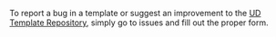 To report a bug in a template or suggest an improvement to the [UD Template Repository](https://github.com/unstoppabledomains/decentralized-websites),  simply go to issues and fill out the proper form.